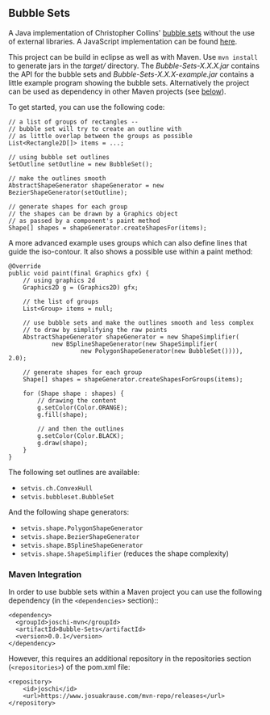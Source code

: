 
## Bubble Sets

A Java implementation of Christopher Collins' [bubble sets][1]
without the use of external libraries.
A JavaScript implementation can be found [here](https://github.com/JosuaKrause/bubblesets-js).

This project can be build in eclipse as well as with Maven.
Use `mvn install` to generate jars in the *target/* directory.
The *Bubble-Sets-X.X.X.jar* contains the API for the bubble sets
and *Bubble-Sets-X.X.X-example.jar* contains a little example program
showing the bubble sets. Alternatively the project can be used as dependency
in other Maven projects (see [below](#maven-integration)).

To get started, you can use the following code:

    // a list of groups of rectangles --
    // bubble set will try to create an outline with
    // as little overlap between the groups as possible
    List<Rectangle2D[]> items = ...;

    // using bubble set outlines
    SetOutline setOutline = new BubbleSet();

    // make the outlines smooth
    AbstractShapeGenerator shapeGenerator = new BezierShapeGenerator(setOutline);

    // generate shapes for each group
    // the shapes can be drawn by a Graphics object
    // as passed by a component's paint method
    Shape[] shapes = shapeGenerator.createShapesFor(items);

A more advanced example uses groups which can also
define lines that guide the iso-contour. It also shows
a possible use within a paint method:

    @Override
    public void paint(final Graphics gfx) {
        // using graphics 2d
        Graphics2D g = (Graphics2D) gfx;

        // the list of groups
        List<Group> items = null;

        // use bubble sets and make the outlines smooth and less complex
        // to draw by simplifying the raw points
        AbstractShapeGenerator shapeGenerator = new ShapeSimplifier(
                new BSplineShapeGenerator(new ShapeSimplifier(
                        new PolygonShapeGenerator(new BubbleSet()))), 2.0);

        // generate shapes for each group
        Shape[] shapes = shapeGenerator.createShapesForGroups(items);

        for (Shape shape : shapes) {
            // drawing the content
            g.setColor(Color.ORANGE);
            g.fill(shape);

            // and then the outlines
            g.setColor(Color.BLACK);
            g.draw(shape);
        }
    }

The following set outlines are available:

- `setvis.ch.ConvexHull`
- `setvis.bubbleset.BubbleSet`

And the following shape generators:

- `setvis.shape.PolygonShapeGenerator`
- `setvis.shape.BezierShapeGenerator`
- `setvis.shape.BSplineShapeGenerator`
- `setvis.shape.ShapeSimplifier` (reduces the shape complexity)

### Maven Integration

In order to use bubble sets within a Maven project you can use the following dependency
(in the `<dependencies>` section)::

    <dependency>
      <groupId>joschi-mvn</groupId>
      <artifactId>Bubble-Sets</artifactId>
      <version>0.0.1</version>
    </dependency>

However, this requires an additional repository in the repositories section (`<repositories>`) of the pom.xml file:

    <repository>
        <id>joschi</id>
        <url>https://www.josuakrause.com/mvn-repo/releases</url>
    </repository>

[1]: http://vialab.science.uoit.ca/portfolio/bubblesets "Collins, Christopher; Penn, Gerald; Carpendale, Sheelagh. Bubble Sets: Revealing Set Relations over Existing Visualizations. In IEEE Transactions on Visualization and Computer Graphics (Proceedings of the IEEE Conference on Information Visualization (InfoVis '09)), 15(6): November-December, 2009."

